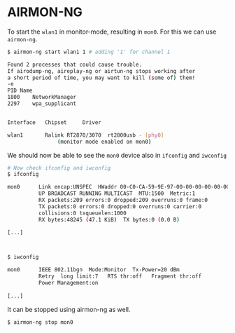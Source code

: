 # AIRMON-NG

To start the `wlan1` in monitor-mode, resulting in `mon0`. For this we can use `airmon-ng`.

~~~bash
$ airmon-ng start wlan1 1 # adding '1' for channel 1

Found 2 processes that could cause trouble.
If airodump-ng, aireplay-ng or airtun-ng stops working after
a short period of time, you may want to kill (some of) them!
-e
PID	Name
1800	NetworkManager
2297	wpa_supplicant


Interface	Chipset		Driver

wlan1		Ralink RT2870/3070	rt2800usb - [phy0]
				(monitor mode enabled on mon0)
~~~

We should now be able to see the `mon0` device also in `ifconfig` and `iwconfig`

~~~bash
# Now check ifconfig and iwconfig
$ ifconfig

mon0      Link encap:UNSPEC  HWaddr 00-C0-CA-59-9E-97-00-00-00-00-00-00-00-00-00-00
          UP BROADCAST RUNNING MULTICAST  MTU:1500  Metric:1
          RX packets:209 errors:0 dropped:209 overruns:0 frame:0
          TX packets:0 errors:0 dropped:0 overruns:0 carrier:0
          collisions:0 txqueuelen:1000
          RX bytes:48245 (47.1 KiB)  TX bytes:0 (0.0 B)

[...]



$ iwconfig

mon0      IEEE 802.11bgn  Mode:Monitor  Tx-Power=20 dBm
          Retry  long limit:7   RTS thr:off   Fragment thr:off
          Power Management:on
          
[...]
~~~

It can be stopped using airmon-ng as well.

~~~bash
$ airmon-ng stop mon0
~~~